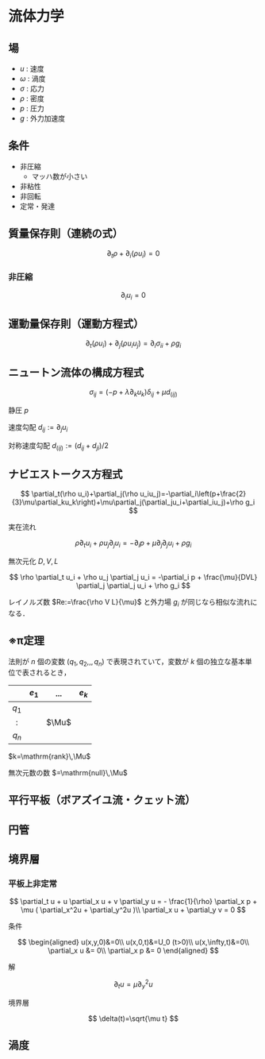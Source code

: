 # 流体力学

## 場
- $u$ : 速度
- $\omega$ : 渦度
- $\sigma$ : 応力
- $\rho$ : 密度
- $p$ : 圧力
- $g$ : 外力加速度

## 条件
- 非圧縮
  - マッハ数が小さい
- 非粘性
- 非回転
- 定常・発達

## 質量保存則（連続の式）
$$
\partial_t\rho+\partial_i(\rho u_i)=0
$$
### 非圧縮
$$
\partial_iu_i=0
$$

## 運動量保存則（運動方程式）

$$
\partial_t(\rho u_i)+\partial_j(\rho u_i u_j)=\partial_i\sigma_{ii}+\rho g_i
$$

## ニュートン流体の構成方程式

$$
\sigma_{ij}=(-p+\lambda\partial_ku_k)\delta_{ij}+\mu d_{(ij)}
$$

静圧 $p$

速度勾配 $d_{ij}:=\partial_ju_i$ 

対称速度勾配 $d_{(ij)}:=(d_{ij}+d_{ji})/2$

## ナビエストークス方程式

$$
\partial_t(\rho u_i)+\partial_j(\rho u_iu_j)=-\partial_i\left(p+\frac{2}{3}\mu\partial_ku_k\right)+\mu\partial_j(\partial_ju_i+\partial_iu_j)+\rho g_i
$$

実在流れ

$$
\rho \partial_t u_i + \rho u_j \partial_j u_i = -\partial_i p + \mu \partial_j \partial_j u_i + \rho g_i
$$

無次元化 $D,V,L$ 

$$
\rho \partial_t u_i + \rho u_j \partial_j u_i = -\partial_i p + \frac{\mu}{DVL} \partial_j \partial_j u_i + \rho g_i
$$

レイノルズ数 $Re:=\frac{\rho V L}{\mu}$ と外力場 $g_i$ が同じなら相似な流れになる．

## ※π定理

法則が $n$ 個の変数 $(q_1,q_2,,,q_n)$ で表現されていて，変数が $k$ 個の独立な基本単位で表されるとき，

|       | $e_1$ | ...   | $e_k$ |
| :---: | ----- | ----- | ----- |
| $q_1$ |       |       |       |
|   :   |       | $\Mu$ |       |
| $q_n$ |       |       |       |

$k=\mathrm{rank}\,\Mu$

無次元数の数 $=\mathrm{null}\,\Mu$

## 平行平板（ボアズイユ流・クェット流）

## 円管

## 境界層

### 平板上非定常

$$
\partial_t u + u \partial_x u + v \partial_y u = - \frac{1}{\rho} \partial_x p + \mu ( \partial_x^2u + \partial_y^2u )\\
\partial_x u + \partial_y v = 0
$$

条件

$$
\begin{aligned}
u(x,y,0)&=0\\
u(x,0,t)&=U_0 (t>0)\\
u(x,\infty,t)&=0\\
\partial_x u &= 0\\
\partial_x p &= 0
\end{aligned}
$$

解

$$
\partial_tu=\mu\partial_y^2u
$$

境界層

$$
\delta(t)=\sqrt{\mu t}
$$

## 渦度


## 
